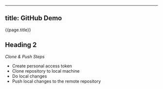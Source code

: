 ---
title: GitHub Demo
--

{{page.title}}

## Heading 2

_Clone & Push Steps_

- Create personal access token
- Clone repository to local machine
- Do local changes
- Push local changes to the remote repository
